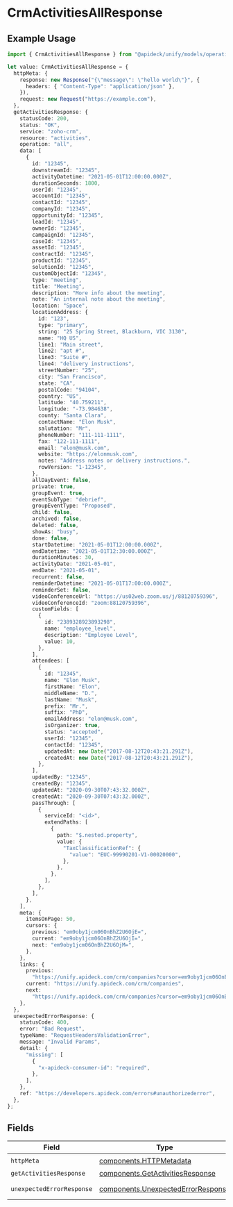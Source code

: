 # CrmActivitiesAllResponse

## Example Usage

```typescript
import { CrmActivitiesAllResponse } from "@apideck/unify/models/operations";

let value: CrmActivitiesAllResponse = {
  httpMeta: {
    response: new Response("{\"message\": \"hello world\"}", {
      headers: { "Content-Type": "application/json" },
    }),
    request: new Request("https://example.com"),
  },
  getActivitiesResponse: {
    statusCode: 200,
    status: "OK",
    service: "zoho-crm",
    resource: "activities",
    operation: "all",
    data: [
      {
        id: "12345",
        downstreamId: "12345",
        activityDatetime: "2021-05-01T12:00:00.000Z",
        durationSeconds: 1800,
        userId: "12345",
        accountId: "12345",
        contactId: "12345",
        companyId: "12345",
        opportunityId: "12345",
        leadId: "12345",
        ownerId: "12345",
        campaignId: "12345",
        caseId: "12345",
        assetId: "12345",
        contractId: "12345",
        productId: "12345",
        solutionId: "12345",
        customObjectId: "12345",
        type: "meeting",
        title: "Meeting",
        description: "More info about the meeting",
        note: "An internal note about the meeting",
        location: "Space",
        locationAddress: {
          id: "123",
          type: "primary",
          string: "25 Spring Street, Blackburn, VIC 3130",
          name: "HQ US",
          line1: "Main street",
          line2: "apt #",
          line3: "Suite #",
          line4: "delivery instructions",
          streetNumber: "25",
          city: "San Francisco",
          state: "CA",
          postalCode: "94104",
          country: "US",
          latitude: "40.759211",
          longitude: "-73.984638",
          county: "Santa Clara",
          contactName: "Elon Musk",
          salutation: "Mr",
          phoneNumber: "111-111-1111",
          fax: "122-111-1111",
          email: "elon@musk.com",
          website: "https://elonmusk.com",
          notes: "Address notes or delivery instructions.",
          rowVersion: "1-12345",
        },
        allDayEvent: false,
        private: true,
        groupEvent: true,
        eventSubType: "debrief",
        groupEventType: "Proposed",
        child: false,
        archived: false,
        deleted: false,
        showAs: "busy",
        done: false,
        startDatetime: "2021-05-01T12:00:00.000Z",
        endDatetime: "2021-05-01T12:30:00.000Z",
        durationMinutes: 30,
        activityDate: "2021-05-01",
        endDate: "2021-05-01",
        recurrent: false,
        reminderDatetime: "2021-05-01T17:00:00.000Z",
        reminderSet: false,
        videoConferenceUrl: "https://us02web.zoom.us/j/88120759396",
        videoConferenceId: "zoom:88120759396",
        customFields: [
          {
            id: "2389328923893298",
            name: "employee_level",
            description: "Employee Level",
            value: 10,
          },
        ],
        attendees: [
          {
            id: "12345",
            name: "Elon Musk",
            firstName: "Elon",
            middleName: "D.",
            lastName: "Musk",
            prefix: "Mr.",
            suffix: "PhD",
            emailAddress: "elon@musk.com",
            isOrganizer: true,
            status: "accepted",
            userId: "12345",
            contactId: "12345",
            updatedAt: new Date("2017-08-12T20:43:21.291Z"),
            createdAt: new Date("2017-08-12T20:43:21.291Z"),
          },
        ],
        updatedBy: "12345",
        createdBy: "12345",
        updatedAt: "2020-09-30T07:43:32.000Z",
        createdAt: "2020-09-30T07:43:32.000Z",
        passThrough: [
          {
            serviceId: "<id>",
            extendPaths: [
              {
                path: "$.nested.property",
                value: {
                  "TaxClassificationRef": {
                    "value": "EUC-99990201-V1-00020000",
                  },
                },
              },
            ],
          },
        ],
      },
    ],
    meta: {
      itemsOnPage: 50,
      cursors: {
        previous: "em9oby1jcm06OnBhZ2U6OjE=",
        current: "em9oby1jcm06OnBhZ2U6OjI=",
        next: "em9oby1jcm06OnBhZ2U6OjM=",
      },
    },
    links: {
      previous:
        "https://unify.apideck.com/crm/companies?cursor=em9oby1jcm06OnBhZ2U6OjE%3D",
      current: "https://unify.apideck.com/crm/companies",
      next:
        "https://unify.apideck.com/crm/companies?cursor=em9oby1jcm06OnBhZ2U6OjM",
    },
  },
  unexpectedErrorResponse: {
    statusCode: 400,
    error: "Bad Request",
    typeName: "RequestHeadersValidationError",
    message: "Invalid Params",
    detail: {
      "missing": [
        {
          "x-apideck-consumer-id": "required",
        },
      ],
    },
    ref: "https://developers.apideck.com/errors#unauthorizederror",
  },
};
```

## Fields

| Field                                                                                    | Type                                                                                     | Required                                                                                 | Description                                                                              |
| ---------------------------------------------------------------------------------------- | ---------------------------------------------------------------------------------------- | ---------------------------------------------------------------------------------------- | ---------------------------------------------------------------------------------------- |
| `httpMeta`                                                                               | [components.HTTPMetadata](../../models/components/httpmetadata.md)                       | :heavy_check_mark:                                                                       | N/A                                                                                      |
| `getActivitiesResponse`                                                                  | [components.GetActivitiesResponse](../../models/components/getactivitiesresponse.md)     | :heavy_minus_sign:                                                                       | Activities                                                                               |
| `unexpectedErrorResponse`                                                                | [components.UnexpectedErrorResponse](../../models/components/unexpectederrorresponse.md) | :heavy_minus_sign:                                                                       | Unexpected error                                                                         |